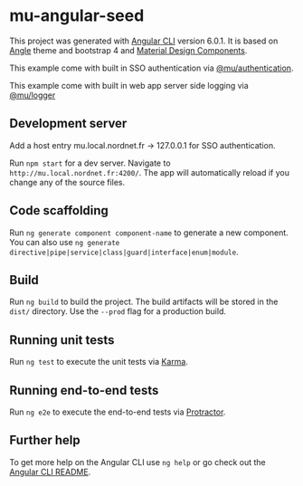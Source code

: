 # mu-angular-seed

This project was generated with [Angular CLI](https://github.com/angular/angular-cli) version 6.0.1. It is based on [Angle](http://themicon.co/theme/angle/v3.8.9.1/material/home) theme and bootstrap 4 and [Material Design Components](https://material.angular.io/components/categories).

This example come with built in SSO authentication via [@mu/authentication](http://stash.dvpt.nordnet.fr:7990/projects/MU/repos/mu-workspace/browse/libs/authentication/README.md).

This example come with built in web app server side logging via [@mu/logger](http://stash.dvpt.nordnet.fr:7990/projects/MU/repos/mu-workspace/browse/libs/logger/README.md)

## Development server

Add a host entry mu.local.nordnet.fr -> 127.0.0.1 for SSO authentication.

Run `npm start` for a dev server. Navigate to `http://mu.local.nordnet.fr:4200/`. The app will automatically reload if you change any of the source files.

## Code scaffolding

Run `ng generate component component-name` to generate a new component. You can also use `ng generate directive|pipe|service|class|guard|interface|enum|module`.

## Build

Run `ng build` to build the project. The build artifacts will be stored in the `dist/` directory. Use the `--prod` flag for a production build.

## Running unit tests

Run `ng test` to execute the unit tests via [Karma](https://karma-runner.github.io).

## Running end-to-end tests

Run `ng e2e` to execute the end-to-end tests via [Protractor](http://www.protractortest.org/).

## Further help

To get more help on the Angular CLI use `ng help` or go check out the [Angular CLI README](https://github.com/angular/angular-cli/blob/master/README.md).
